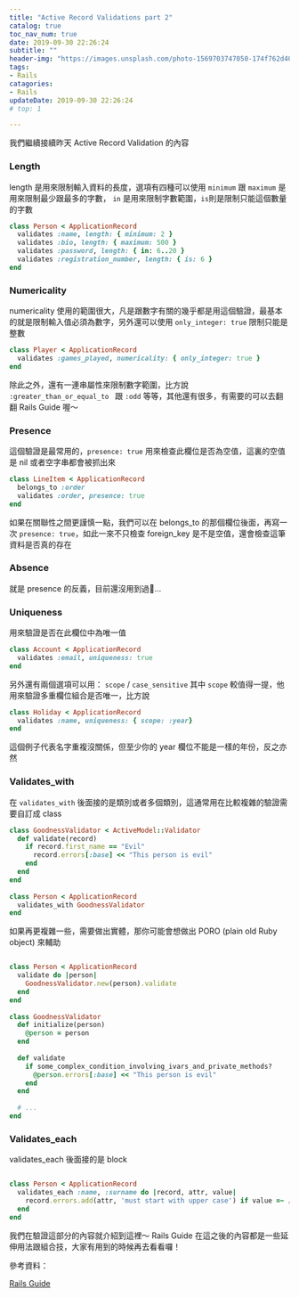```yaml
---
title: "Active Record Validations part 2"
catalog: true
toc_nav_num: true
date: 2019-09-30 22:26:24
subtitle: ""
header-img: "https://images.unsplash.com/photo-1569703747050-174f762d406c?ixlib=rb-1.2.1&ixid=eyJhcHBfaWQiOjEyMDd9&auto=format&fit=crop&w=1600&q=80"
tags:
- Rails
catagories:
- Rails
updateDate: 2019-09-30 22:26:24
# top: 1

---
```


我們繼續接續昨天 Active Record Validation 的內容

### Length
length 是用來限制輸入資料的長度，選項有四種可以使用
`minimum` 跟 `maximum` 是用來限制最少跟最多的字數， `in` 是用來限制字數範圍，`is`則是限制只能這個數量的字數
```ruby
class Person < ApplicationRecord
  validates :name, length: { minimum: 2 }
  validates :bio, length: { maximum: 500 }
  validates :password, length: { in: 6..20 }
  validates :registration_number, length: { is: 6 }
end
```

### Numericality

numericality 使用的範圍很大，凡是跟數字有關的幾乎都是用這個驗證，最基本的就是限制輸入值必須為數字，另外還可以使用 `only_integer: true` 限制只能是整數
```ruby
class Player < ApplicationRecord
  validates :games_played, numericality: { only_integer: true }
end
```
除此之外，還有一連串屬性來限制數字範圍，比方說 `:greater_than_or_equal_to ` 跟 `:odd` 等等，其他還有很多，有需要的可以去翻翻 Rails Guide 喔～

### Presence

這個驗證是最常用的，`presence: true` 用來檢查此欄位是否為空值，這裏的空值是 nil 或者空字串都會被抓出來

```ruby
class LineItem < ApplicationRecord
  belongs_to :order
  validates :order, presence: true
end
```
如果在關聯性之間更謹慎一點，我們可以在 belongs_to 的那個欄位後面，再寫一次 `presence: true`，如此一來不只檢查 foreign_key 是不是空值，還會檢查這筆資料是否真的存在

### Absence
就是 presence 的反義，目前還沒用到過...

### Uniqueness
用來驗證是否在此欄位中為唯一值

```ruby
class Account < ApplicationRecord
  validates :email, uniqueness: true
end
```
另外還有兩個選項可以用： `scope` / `case_sensitive`
其中 `scope` 較值得一提，他用來驗證多重欄位組合是否唯一，比方說

```ruby
class Holiday < ApplicationRecord
  validates :name, uniqueness: { scope: :year}
end
```
這個例子代表名字重複沒關係，但至少你的 year 欄位不能是一樣的年份，反之亦然

### Validates_with

在 `validates_with` 後面接的是類別或者多個類別，這通常用在比較複雜的驗證需要自訂成 class

```ruby
class GoodnessValidator < ActiveModel::Validator
  def validate(record)
    if record.first_name == "Evil"
      record.errors[:base] << "This person is evil"
    end
  end
end
 
class Person < ApplicationRecord
  validates_with GoodnessValidator
end
```
如果再更複雜一些，需要做出實體，那你可能會想做出 PORO (plain old Ruby object) 來輔助

```ruby

class Person < ApplicationRecord
  validate do |person|
    GoodnessValidator.new(person).validate
  end
end
 
class GoodnessValidator
  def initialize(person)
    @person = person
  end
 
  def validate
    if some_complex_condition_involving_ivars_and_private_methods?
      @person.errors[:base] << "This person is evil"
    end
  end
 
  # ...
end
```
### Validates_each
validates_each 後面接的是 block
```ruby

class Person < ApplicationRecord
  validates_each :name, :surname do |record, attr, value|
    record.errors.add(attr, 'must start with upper case') if value =~ /\A[[:lower:]]/
  end
end
```

我們在驗證這部分的內容就介紹到這裡～ Rails Guide 在這之後的內容都是一些延伸用法跟組合技，大家有用到的時候再去看看囉！

參考資料：

[Rails Guide](https://guides.rubyonrails.org/active_record_validations.html)



